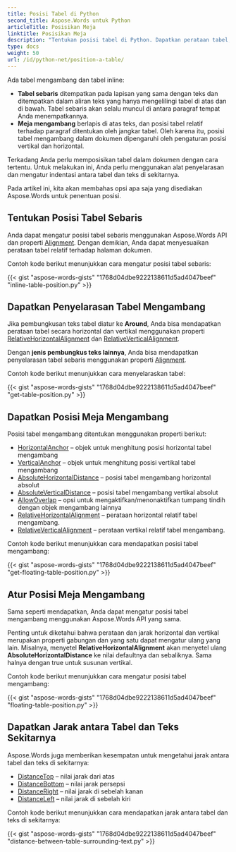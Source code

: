 ```yaml
---
title: Posisi Tabel di Python
second_title: Aspose.Words untuk Python
articleTitle: Posisikan Meja
linktitle: Posisikan Meja
description: "Tentukan posisi tabel di Python. Dapatkan perataan tabel, dapatkan dan atur posisi tabel mengambang menggunakan Python."
type: docs
weight: 50
url: /id/python-net/position-a-table/
---
```


Ada tabel mengambang dan tabel inline:

* **Tabel sebaris** ditempatkan pada lapisan yang sama dengan teks dan ditempatkan dalam aliran teks yang hanya mengelilingi tabel di atas dan di bawah. Tabel sebaris akan selalu muncul di antara paragraf tempat Anda menempatkannya.
* **Meja mengambang** berlapis di atas teks, dan posisi tabel relatif terhadap paragraf ditentukan oleh jangkar tabel. Oleh karena itu, posisi tabel mengambang dalam dokumen dipengaruhi oleh pengaturan posisi vertikal dan horizontal.

Terkadang Anda perlu memposisikan tabel dalam dokumen dengan cara tertentu. Untuk melakukan ini, Anda perlu menggunakan alat penyelarasan dan mengatur indentasi antara tabel dan teks di sekitarnya.

Pada artikel ini, kita akan membahas opsi apa saja yang disediakan Aspose.Words untuk penentuan posisi.

## Tentukan Posisi Tabel Sebaris

Anda dapat mengatur posisi tabel sebaris menggunakan Aspose.Words API dan properti [Alignment](https://reference.aspose.com/words/python-net/aspose.words.tables/table/alignment/). Dengan demikian, Anda dapat menyesuaikan perataan tabel relatif terhadap halaman dokumen.

Contoh kode berikut menunjukkan cara mengatur posisi tabel sebaris:

{{< gist "aspose-words-gists" "1768d04dbe9222138611d5ad4047beef" "inline-table-position.py" >}}

## Dapatkan Penyelarasan Tabel Mengambang

Jika pembungkusan teks tabel diatur ke **Around**, Anda bisa mendapatkan perataan tabel secara horizontal dan vertikal menggunakan properti [RelativeHorizontalAlignment](https://reference.aspose.com/words/python-net/aspose.words.tables/table/relative_horizontal_alignment/) dan [RelativeVerticalAlignment](https://reference.aspose.com/words/python-net/aspose.words.tables/table/relative_vertical_alignment/).

Dengan **jenis pembungkus teks lainnya**, Anda bisa mendapatkan penyelarasan tabel sebaris menggunakan properti [Alignment](https://reference.aspose.com/words/python-net/aspose.words.tables/table/alignment/).

Contoh kode berikut menunjukkan cara menyelaraskan tabel:

{{< gist "aspose-words-gists" "1768d04dbe9222138611d5ad4047beef" "get-table-position.py" >}}

## Dapatkan Posisi Meja Mengambang

 Posisi tabel mengambang ditentukan menggunakan properti berikut:

* [HorizontalAnchor](https://reference.aspose.com/words/python-net/aspose.words.tables/table/horizontal_anchor/) – objek untuk menghitung posisi horizontal tabel mengambang
* [VerticalAnchor](https://reference.aspose.com/words/python-net/aspose.words.tables/table/vertical_anchor/) – objek untuk menghitung posisi vertikal tabel mengambang
* [AbsoluteHorizontalDistance](https://reference.aspose.com/words/python-net/aspose.words.tables/table/absolute_horizontal_distance/) – posisi tabel mengambang horizontal absolut
* [AbsoluteVerticalDistance](https://reference.aspose.com/words/python-net/aspose.words.tables/table/absolute_vertical_distance/) – posisi tabel mengambang vertikal absolut
* [AllowOverlap](https://reference.aspose.com/words/python-net/aspose.words.tables/table/allow_overlap/) – opsi untuk mengaktifkan/menonaktifkan tumpang tindih dengan objek mengambang lainnya
* [RelativeHorizontalAlignment](https://reference.aspose.com/words/python-net/aspose.words.tables/table/relative_horizontal_alignment/) – perataan horizontal relatif tabel mengambang.
* [RelativeVerticalAlignment](https://reference.aspose.com/words/python-net/aspose.words.tables/table/relative_vertical_alignment/) – perataan vertikal relatif tabel mengambang.

Contoh kode berikut menunjukkan cara mendapatkan posisi tabel mengambang:

{{< gist "aspose-words-gists" "1768d04dbe9222138611d5ad4047beef" "get-floating-table-position.py" >}}

## Atur Posisi Meja Mengambang

Sama seperti mendapatkan, Anda dapat mengatur posisi tabel mengambang menggunakan Aspose.Words API yang sama.

Penting untuk diketahui bahwa perataan dan jarak horizontal dan vertikal merupakan properti gabungan dan yang satu dapat mengatur ulang yang lain. Misalnya, menyetel **RelativeHorizontalAlignment** akan menyetel ulang **AbsoluteHorizontalDistance** ke nilai defaultnya dan sebaliknya. Sama halnya dengan true untuk susunan vertikal.

Contoh kode berikut menunjukkan cara mengatur posisi tabel mengambang:

{{< gist "aspose-words-gists" "1768d04dbe9222138611d5ad4047beef" "floating-table-position.py" >}}

## Dapatkan Jarak antara Tabel dan Teks Sekitarnya

Aspose.Words juga memberikan kesempatan untuk mengetahui jarak antara tabel dan teks di sekitarnya:

- [DistanceTop](https://reference.aspose.com/words/python-net/aspose.words.tables/table/distance_top/) – nilai jarak dari atas
- [DistanceBottom](https://reference.aspose.com/words/python-net/aspose.words.tables/table/distance_bottom/) – nilai jarak persepsi
- [DistanceRight](https://reference.aspose.com/words/python-net/aspose.words.tables/table/distance_right/) – nilai jarak di sebelah kanan
- [DistanceLeft](https://reference.aspose.com/words/python-net/aspose.words.tables/table/distance_left/) – nilai jarak di sebelah kiri

Contoh kode berikut menunjukkan cara mendapatkan jarak antara tabel dan teks di sekitarnya:

{{< gist "aspose-words-gists" "1768d04dbe9222138611d5ad4047beef" "distance-between-table-surrounding-text.py" >}}